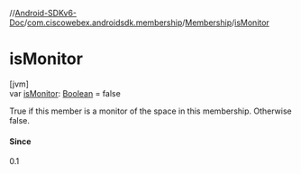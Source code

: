 //[Android-SDKv6-Doc](../../../index.md)/[com.ciscowebex.androidsdk.membership](../index.md)/[Membership](index.md)/[isMonitor](is-monitor.md)

# isMonitor

[jvm]\
var [isMonitor](is-monitor.md): [Boolean](https://kotlinlang.org/api/latest/jvm/stdlib/kotlin/-boolean/index.html) = false

True if this member is a monitor of the space in this membership. Otherwise false.

#### Since

0.1
